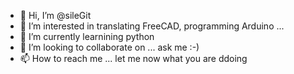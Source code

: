 - 👋 Hi, I’m @sileGit
- 👀 I’m interested in translating FreeCAD, programming Arduino ...
- 🌱 I’m currently learnining python
- 💞️ I’m looking to collaborate on ... ask me :-)
- 📫 How to reach me ... let me now what you are ddoing

<!---
sileGit/sileGit is a ✨ special ✨ repository because its `README.md` (this file) appears on your GitHub profile.
You can click the Preview link to take a look at your changes.
--->
